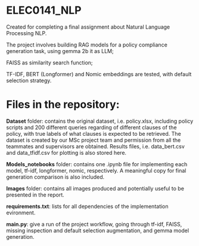 # ELEC0141_NLP
Created for completing a final assignment about Natural Language Processing NLP.

The project involves building RAG models for a policy compliance generation task, using gemma 2b it as LLM;

FAISS as similarity search function;

TF-IDF, BERT (Longformer) and Nomic embeddings are tested, with default selection strategy.

# Files in the repository:

**Dataset** folder: contains the original dataset, i.e. policy.xlsx, including policy scripts and 200 different queries regarding of different clauses of the policy, with true labels of what clauses is expected to be retrieved. The dataset is created by our MSc project team and permission from all the teammates and supervisors are obtained.
Results files, i.e. data_bert.csv and data_tfidf.csv for plotting is also stored here.

**Models_notebooks** folder: contains one .ipynb file for implementing each model, tf-idf, longformer, nomic, respectively. A meaningful copy for final generation comparison is also included.

**Images** folder: contains all images produced and potentially useful to be presented in the report.

**requirements.txt**: lists for all dependencies of the implementation evironment.

**main.py**: give a run of the project workflow, going through tf-idf, FAISS, missing inspection and default selection augmentation, and gemma model generation.
